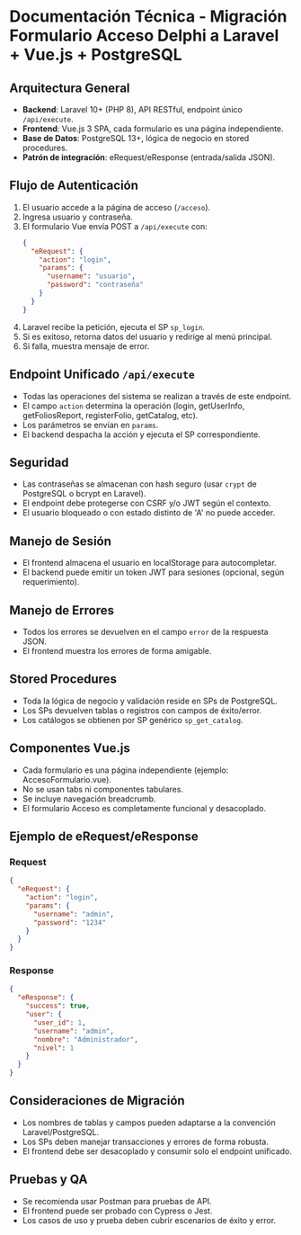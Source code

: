 # Documentación Técnica - Migración Formulario Acceso Delphi a Laravel + Vue.js + PostgreSQL

## Arquitectura General
- **Backend**: Laravel 10+ (PHP 8), API RESTful, endpoint único `/api/execute`.
- **Frontend**: Vue.js 3 SPA, cada formulario es una página independiente.
- **Base de Datos**: PostgreSQL 13+, lógica de negocio en stored procedures.
- **Patrón de integración**: eRequest/eResponse (entrada/salida JSON).

## Flujo de Autenticación
1. El usuario accede a la página de acceso (`/acceso`).
2. Ingresa usuario y contraseña.
3. El formulario Vue envía POST a `/api/execute` con:
   ```json
   {
     "eRequest": {
       "action": "login",
       "params": {
         "username": "usuario",
         "password": "contraseña"
       }
     }
   }
   ```
4. Laravel recibe la petición, ejecuta el SP `sp_login`.
5. Si es exitoso, retorna datos del usuario y redirige al menú principal.
6. Si falla, muestra mensaje de error.

## Endpoint Unificado `/api/execute`
- Todas las operaciones del sistema se realizan a través de este endpoint.
- El campo `action` determina la operación (login, getUserInfo, getFoliosReport, registerFolio, getCatalog, etc).
- Los parámetros se envían en `params`.
- El backend despacha la acción y ejecuta el SP correspondiente.

## Seguridad
- Las contraseñas se almacenan con hash seguro (usar `crypt` de PostgreSQL o bcrypt en Laravel).
- El endpoint debe protegerse con CSRF y/o JWT según el contexto.
- El usuario bloqueado o con estado distinto de 'A' no puede acceder.

## Manejo de Sesión
- El frontend almacena el usuario en localStorage para autocompletar.
- El backend puede emitir un token JWT para sesiones (opcional, según requerimiento).

## Manejo de Errores
- Todos los errores se devuelven en el campo `error` de la respuesta JSON.
- El frontend muestra los errores de forma amigable.

## Stored Procedures
- Toda la lógica de negocio y validación reside en SPs de PostgreSQL.
- Los SPs devuelven tablas o registros con campos de éxito/error.
- Los catálogos se obtienen por SP genérico `sp_get_catalog`.

## Componentes Vue.js
- Cada formulario es una página independiente (ejemplo: AccesoFormulario.vue).
- No se usan tabs ni componentes tabulares.
- Se incluye navegación breadcrumb.
- El formulario Acceso es completamente funcional y desacoplado.

## Ejemplo de eRequest/eResponse
### Request
```json
{
  "eRequest": {
    "action": "login",
    "params": {
      "username": "admin",
      "password": "1234"
    }
  }
}
```
### Response
```json
{
  "eResponse": {
    "success": true,
    "user": {
      "user_id": 1,
      "username": "admin",
      "nombre": "Administrador",
      "nivel": 1
    }
  }
}
```

## Consideraciones de Migración
- Los nombres de tablas y campos pueden adaptarse a la convención Laravel/PostgreSQL.
- Los SPs deben manejar transacciones y errores de forma robusta.
- El frontend debe ser desacoplado y consumir solo el endpoint unificado.

## Pruebas y QA
- Se recomienda usar Postman para pruebas de API.
- El frontend puede ser probado con Cypress o Jest.
- Los casos de uso y prueba deben cubrir escenarios de éxito y error.
